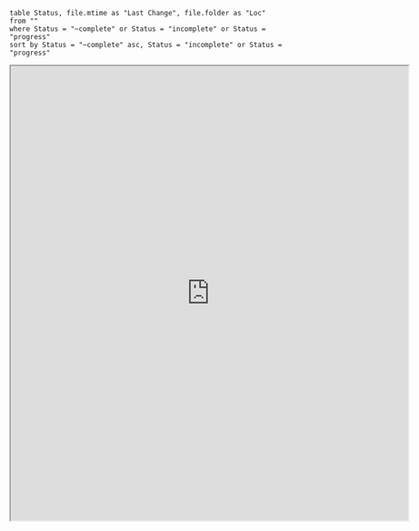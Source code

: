 
```dataview
table Status, file.mtime as "Last Change", file.folder as "Loc"  
from ""
where Status = "~complete" or Status = "incomplete" or Status = "progress"
sort by Status = "~complete" asc, Status = "incomplete" or Status = "progress"
```


<iframe src="https://github.com/Anirudh025/ParagonHero_Obsidian" width=700 height = 800></iframe>
